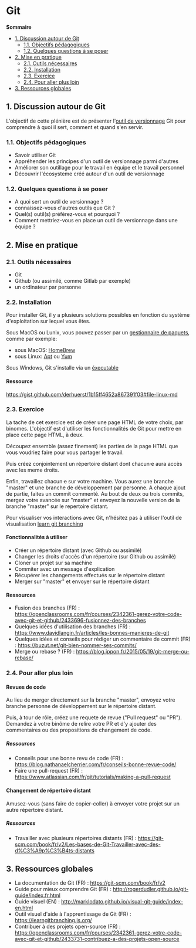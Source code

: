 # Git

**Sommaire**
* [1. Discussion autour de Git](https://github.com/adatechschool/plenieres/tree/master/katas/git#discussion-autour-de-git)
    * [1.1. Objectifs pédagogiques](https://github.com/adatechschool/plenieres/tree/master/katas/git#objectifs-p%C3%A9dagogiques)
    * [1.2. Quelques questions à se poser](https://github.com/adatechschool/plenieres/tree/master/katas/git#quelques-questions-%C3%A0-se-poser)
* [2. Mise en pratique](https://github.com/adatechschool/plenieres/tree/master/katas/git#mise-en-pratique)
    * [2.1. Outils nécessaires](https://github.com/adatechschool/plenieres/tree/master/katas/git#21-outils-n%C3%A9cessaires)
    * [2.2. Installation](https://github.com/adatechschool/plenieres/tree/master/katas/git#installation)
    * [2.3. Exercice](https://github.com/adatechschool/plenieres/tree/master/katas/git#23-exercice)
    * [2.4. Pour aller plus loin](https://github.com/adatechschool/plenieres/tree/master/katas/git#24-pour-aller-plus-loin)
* [3. Ressources globales](https://github.com/adatechschool/plenieres/tree/master/katas/git#ressources)

## 1. Discussion autour de Git

L'objectif de cette plénière est de présenter l'[outil de versionnage](https://fr.wikipedia.org/wiki/Logiciel_de_gestion_de_versions) Git pour comprendre à quoi il sert, comment et quand s'en servir.

### 1.1. Objectifs pédagogiques
* Savoir utiliser Git
* Appréhender les principes d'un outil de versionnage parmi d'autres
* Améliorer son outillage pour le travail en équipe et le travail personnel
* Découvrir l'écosysteme créé autour d'un outil de versionnage

### 1.2. Quelques questions à se poser
* A quoi sert un outil de versionnage ?
* connaissez-vous d'autres outils que Git ?
* Quel(s) outil(s) préférez-vous et pourquoi ?
* Comment mettriez-vous en place un outil de versionnage dans une équipe ?

## 2. Mise en pratique

### 2.1. Outils nécessaires
- Git
- Github (ou assimilé, comme Gitlab par exemple)
- un ordinateur par personne

### 2.2. Installation

Pour installer Git, il y a plusieurs solutions possibles en fonction du système d'exploitation sur lequel vous êtes.

Sous MacOS ou Lunix, vous pouvez passer par un [gestionnaire de paquets](https://fr.wikipedia.org/wiki/Gestionnaire_de_paquets), comme par exemple:
* sous MacOS: [HomeBrew](https://brew.sh/)
* sous Linux: [Apt](https://doc.ubuntu-fr.org/apt) ou [Yum](https://www.linuxtricks.fr/wiki/utilisation-de-yum)

Sous Windows, Git s'installe via un [éxecutable](https://fr.wikipedia.org/wiki/.exe)

#### Ressource
https://gist.github.com/derhuerst/1b15ff4652a867391f03#file-linux-md

### 2.3. Exercice

La tache de cet exercice est de créer une page HTML de votre choix, par binomes.
L'objectif est d'utiliser les fonctionnalités de Git pour mettre en place cette page HTML, à deux.

Découpez ensemble (assez finement) les parties de la page HTML que vous voudriez faire pour vous partager le travail.

Puis créez conjointement un répertoire distant dont chacun·e aura accès avec les meme droits.

Enfin, travaillez chacun·e sur votre machine.
Vous aurez une branche "master" et une branche de développement par personne.
A chaque ajout de partie, faites un commit commenté. Au bout de deux ou trois commits, mergez votre avancée sur "master" et envoyez la nouvelle version de la branche "master" sur le repertoire distant.

Pour visualiser vos interactions avec Git, n'hésitez pas à utiliser l'outil de visualisation [learn git branching](https://learngitbranching.js.org/)

#### Fonctionnalités à utiliser

- Créer un répertoire distant (avec Github ou assimilé)
- Changer les droits d'accès d'un répertoire (sur Github ou assimilé)
- Cloner un projet sur sa machine
- Commiter avec un message d'explication
- Récupérer les changements effectués sur le répertoire distant
- Merger sur "master" et envoyer sur le répertoire distant

#### Ressources
- Fusion des branches (FR) : https://openclassrooms.com/fr/courses/2342361-gerez-votre-code-avec-git-et-github/2433696-fusionnez-des-branches
- Quelques idées d'utilisation des branches (FR) : https://www.davidlangin.fr/articles/les-bonnes-manieres-de-git
- Quelques idées et conseils pour rédiger un commentaire de commit (FR) : https://buzut.net/git-bien-nommer-ses-commits/
- Merge ou rebase ? (FR) : https://blog.ippon.fr/2015/05/19/git-merge-ou-rebase/

### 2.4. Pour aller plus loin

#### Revues de code

Au lieu de merger directement sur la branche "master", envoyez votre branche personne de développement sur le répertoire distant.

Puis, à tour de rôle, créez une requete de revue ("Pull request" ou "PR"). Demandez à votre binôme de relire votre PR et d'y ajouter des commentaires ou des propositions de changement de code.

##### Ressources
- Conseils pour une bonne revu de code (FR) : https://blog.nathanaelcherrier.com/fr/conseils-bonne-revue-code/
- Faire une pull-request (FR) : https://www.atlassian.com/fr/git/tutorials/making-a-pull-request

#### Changement de répertoire distant

Amusez-vous (sans faire de copier-coller) à envoyer votre projet sur un autre répertoire distant.

##### Ressources

- Travailler avec plusieurs répertoires distants (FR) : https://git-scm.com/book/fr/v2/Les-bases-de-Git-Travailler-avec-des-d%C3%A9p%C3%B4ts-distants

[//]: # (Ajout d'une section sur comment configurer git)

## 3. Ressources globales
- La documentation de Git (FR) : https://git-scm.com/book/fr/v2
- Guide pour mieux comprendre Git (FR) : http://rogerdudler.github.io/git-guide/index.fr.html
- Guide visuel (EN) : http://marklodato.github.io/visual-git-guide/index-en.html
- Outil visuel d'aide à l'apprentissage de Git (FR) : https://learngitbranching.js.org/
- Contribuer à des projets open-source (FR) : https://openclassrooms.com/fr/courses/2342361-gerez-votre-code-avec-git-et-github/2433731-contribuez-a-des-projets-open-source
